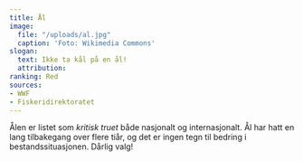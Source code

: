 ```yaml
---
title: Ål
image:
  file: "/uploads/al.jpg"
  caption: 'Foto: Wikimedia Commons'
slogan:
  text: Ikke ta kål på en ål!
  attribution: 
ranking: Red
sources:
- WWF
- Fiskeridirektoratet
---
```


Ålen er listet som _kritisk truet_ både nasjonalt og internasjonalt. Ål har hatt en lang tilbakegang over flere tiår, og det er ingen tegn til bedring i bestandssituasjonen. Dårlig valg!
